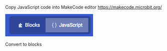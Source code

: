 Copy JavaScript code into MakeCode editor https://makecode.microbit.org/

<img src="https://github.com/larsgimse/microbit/blob/master/neopixel/javascript/javascript.png">

Convert to blocks
